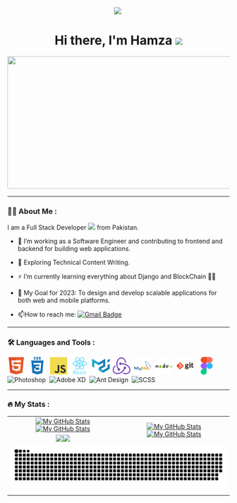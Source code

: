 <div id="header" align="center">
  <img src="https://media.giphy.com/media/M9gbBd9nbDrOTu1Mqx/giphy.gif" width="100"/>
<!--   <div id="badges">
    <a href="https://www.linkedin.com/in/hamza-asif-ba84831bb/">
      <img src="https://img.shields.io/badge/-LinkedIn-0077B5?style=for-the-badge&logo=linkedin&logoColor=white" alt="LinkedIn Badge"/>
    </a>
    <a href="">
      <img src="https://img.shields.io/badge/Portfolio-673AB7?style=for-the-badge&logo=appveyor&logoColor=white" alt="Portfolio Badge"/>
    </a>
    <a href="https://www.facebook.com/profile.php?id=100009035233627">
      <img src="https://img.shields.io/badge/-Facebook-1877F2?style=for-the-badge&logo=facebook&logoColor=white" alt ="Facebook Badge"/>
    </a>
  </div> -->
  <img src="https://komarev.com/ghpvc/?username=Hamza-malikx&style=flat-square&color=blue" alt=""/>
  <h1>
  Hi there, I'm Hamza
    <img src="https://media.giphy.com/media/hvRJCLFzcasrR4ia7z/giphy.gif" width="30px"/>
  </h1>
</div>

<div align="center">
  <img src="https://media.giphy.com/media/dWesBcTLavkZuG35MI/giphy.gif" width="600" height="300"/>
</div>

---
  
  ### :man_technologist: About Me : 
  I am a Full Stack Developer <img src="https://media.giphy.com/media/WUlplcMpOCEmTGBtBW/giphy.gif" width="30"> from Pakistan.
  - :telescope: I’m working as a Software Engineer and contributing to frontend and backend for building web applications.

  - :seedling: Exploring Technical Content Writing.

  - :zap: I’m currently learning everything about Django and BlockChain 👨‍💻

  - 🚀 My Goal for 2023: To design and develop scalable applications for both web and mobile platforms.

  - :mailbox:How to reach me: [![Gmail Badge](https://img.shields.io/badge/-Gmail-D14836?style=for-the-badge&logo=gmail&logoColor=white)](mailto:hayanshyk@gmail.com)

---

### :hammer_and_wrench: Languages and Tools :
<div>
  <img src="https://github.com/devicons/devicon/blob/master/icons/html5/html5-original.svg" title="HTML5" alt="HTML" width="40" height="40"/>&nbsp;
  <img src="https://github.com/devicons/devicon/blob/master/icons/css3/css3-plain-wordmark.svg"  title="CSS3" alt="CSS" width="40" height="40"/>&nbsp;
  <img src="https://github.com/devicons/devicon/blob/master/icons/javascript/javascript-original.svg" title="JavaScript" alt="JavaScript" width="40" height="40"/>&nbsp;
  <img src="https://github.com/devicons/devicon/blob/master/icons/react/react-original-wordmark.svg" title="React" alt="React" width="40" height="40"/>&nbsp;
  <img src="https://github.com/devicons/devicon/blob/master/icons/materialui/materialui-original.svg" title="Material UI" alt="Material UI" width="40" height="40"/>&nbsp;
  <img src="https://github.com/devicons/devicon/blob/master/icons/redux/redux-original.svg" title="Redux" alt="Redux " width="40" height="40"/>&nbsp;
  <img src="https://github.com/devicons/devicon/blob/master/icons/mysql/mysql-original-wordmark.svg" title="MySQL"  alt="MySQL" width="40" height="40"/>&nbsp;
  <img src="https://github.com/devicons/devicon/blob/master/icons/nodejs/nodejs-original-wordmark.svg" title="NodeJS" alt="NodeJS" width="40" height="40"/>&nbsp;
  <img src="https://github.com/devicons/devicon/blob/master/icons/git/git-original-wordmark.svg" title="Git" **alt="Git" width="40" height="40"/>&nbsp;
  <img src="https://github.com/devicons/devicon/blob/master/icons/figma/figma-original.svg" title="Figma" alt="Figma" width="40" height="40"/>&nbsp;
  <img src="https://img.icons8.com/color/30/000000/adobe-photoshop--v1.png" title="Photoshop" alt="Photoshop" width="40" height="40"/>&nbsp;
  <img src="https://img.icons8.com/color/30/000000/adobe-xd.png" title="Adobe XD" alt="Adobe XD" width="40" height="40"/>&nbsp;
  <img src="https://gw.alipayobjects.com/zos/rmsportal/KDpgvguMpGfqaHPjicRK.svg" title="Ant Design" alt="Ant Design" width="40" height="40"/>&nbsp;
  <img src="https://sass-lang.com/assets/img/logos/logo-b6e1ef6e.svg" title="SCSS" alt="SCSS" width="40" height="40"/>
</div>

---

### :fire: My Stats :
<table>
    <tr>
        <td align="center"><a href="https://github.com/Hamza-malikx#gh-light-mode-only"><img src="https://github-readme-stats.vercel.app/api?username=Hamza-malikx&show_icons=true&theme=default&include_all_commits=true#gh-light-mode-only" alt="My GitHub Stats"/></a><a href="https://github.com/Hamza-malikx#gh-dark-mode-only"><img src="https://github-readme-stats.vercel.app/api?username=Hamza-malikx&show_icons=true&theme=tokyonight&include_all_commits=true#gh-dark-mode-only" alt="My GitHub Stats"/></a></td>
        <td rowspan="2" align="center"><a href="https://github.com/Hamza-malikx#gh-light-mode-only"><img src="https://github-readme-stats.vercel.app/api/top-langs/?username=Hamza-malikx&theme=default&langs_count=8#gh-light-mode-only" alt="My GitHub Stats"/></a><a href="https://github.com/Hamza-malikx#gh-dark-mode-only"><img src="https://github-readme-stats.vercel.app/api/top-langs/?username=Hamza-malikx&theme=tokyonight&langs_count=8#gh-dark-mode-only" alt="My GitHub Stats"/></a></td>
    </tr>
    <tr>
        <td align="center"><a href="https://github.com/Hamza-malikx#gh-light-mode-only"><img src="https://github-readme-streak-stats.herokuapp.com/?user=Hamza-malikx&theme=default"/></a><a href="https://github.com/Hamza-malikx#gh-dark-mode-only"><img src="https://github-readme-streak-stats.herokuapp.com/?user=Hamza-malikx&theme=tokyonight"/></a></td>
    </tr>
  <tr>
    <td colspan="2" align="center">
      <img src="https://github.com/Hamza-malikx/Hamza-malikx/blob/output/github-contribution-grid-snake.svg" alt=""/>
    </td>
  </tr>
</table>


